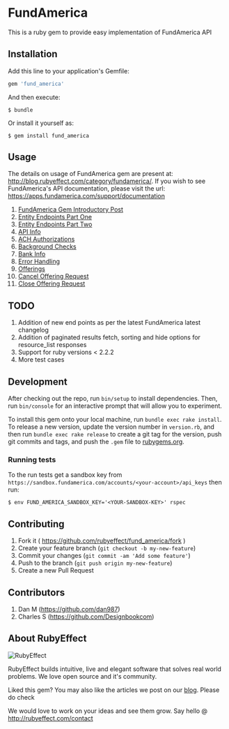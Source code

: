 # FundAmerica

This is a ruby gem to provide easy implementation of FundAmerica API

## Installation

Add this line to your application's Gemfile:

```ruby
gem 'fund_america'
```

And then execute:

    $ bundle

Or install it yourself as:

    $ gem install fund_america

## Usage

The details on usage of FundAmerica gem are present at: http://blog.rubyeffect.com/category/fundamerica/. If you wish to see FundAmerica's API documentation, please visit the url: https://apps.fundamerica.com/support/documentation

1. [FundAmerica Gem Introductory Post](http://blog.rubyeffect.com/fundamerica-gem/)
2. [Entity Endpoints Part One](http://blog.rubyeffect.com/fundamerica-gem-entity-endpoints/)
3. [Entity Endpoints Part Two](http://blog.rubyeffect.com/fundamerica-gem-entity-endpoints-part-two/)
4. [API Info](http://blog.rubyeffect.com/fundamerica-gem-api-info-ach-authorizations/)
5. [ACH Authorizations](http://blog.rubyeffect.com/fundamerica-gem-api-info-ach-authorizations/)
6. [Background Checks](http://blog.rubyeffect.com/fundamerica-gem-background-checks-bank-info/)
7. [Bank Info](http://blog.rubyeffect.com/fundamerica-gem-background-checks-bank-info/)
8. [Error Handling](http://blog.rubyeffect.com/fundamerica-gem-error-handling/)
9. [Offerings](http://blog.rubyeffect.com/fundamerica-gem-offerings/)
10. [Cancel Offering Request](http://blog.rubyeffect.com/fundamerica-gem-cancel-close-offering-requests/)
11. [Close Offering Request](http://blog.rubyeffect.com/fundamerica-gem-cancel-close-offering-requests/)

## TODO

1. Addition of new end points as per the latest FundAmerica latest changelog
2. Addition of paginated results fetch, sorting and hide options for resource_list responses
3. Support for ruby versions < 2.2.2
4. More test cases

## Development

After checking out the repo, run `bin/setup` to install dependencies. Then, run `bin/console` for an interactive prompt that will allow you to experiment.

To install this gem onto your local machine, run `bundle exec rake install`. To release a new version, update the version number in `version.rb`, and then run `bundle exec rake release` to create a git tag for the version, push git commits and tags, and push the `.gem` file to [rubygems.org](https://rubygems.org).

### Running tests

To the run tests get a sandbox key from `https://sandbox.fundamerica.com/accounts/<your-account>/api_keys` then run:

```console
$ env FUND_AMERICA_SANDBOX_KEY='<YOUR-SANDBOX-KEY>' rspec
```

## Contributing

1. Fork it ( https://github.com/rubyeffect/fund_america/fork )
2. Create your feature branch (`git checkout -b my-new-feature`)
3. Commit your changes (`git commit -am 'Add some feature'`)
4. Push to the branch (`git push origin my-new-feature`)
5. Create a new Pull Request

## Contributors

1. Dan M (https://github.com/dan987)
2. Charles S (https://github.com/Designbookcom)

## About RubyEffect

![RubyEffect](http://www.rubyeffect.com/blog/wp-content/uploads/2015/05/cropped-re_original_logo.png)

RubyEffect builds intuitive, live and elegant software that solves real world problems. We love open source and it's community.

Liked this gem? You may also like the articles we post on our [blog](http://blog.rubyeffect.com). Please do check

We would love to work on your ideas and see them grow. Say hello @ http://rubyeffect.com/contact
